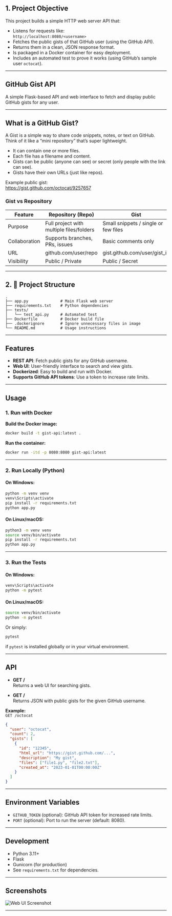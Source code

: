 ## 1. Project Objective

This project builds a simple HTTP web server API that:

- Listens for requests like:  
  `http://localhost:8080/<username>`
- Fetches the public gists of that GitHub user (using the GitHub API).
- Returns them in a clean, JSON response format.
- Is packaged in a Docker container for easy deployment.
- Includes an automated test to prove it works (using GitHub’s sample user `octocat`).
---
## GitHub Gist API
A simple Flask-based API and web interface to fetch and display public GitHub gists for any user.

---
## What is a GitHub Gist?

A Gist is a simple way to share code snippets, notes, or text on GitHub.  
Think of it like a “mini repository” that’s super lightweight.

- It can contain one or more files.
- Each file has a filename and content.
- Gists can be public (anyone can see) or secret (only people with the link can see).
- Gists have their own URLs (just like repos).

Example public gist:  
https://gist.github.com/octocat/9257657

### Gist vs Repository

| Feature      | Repository (Repo)                  | Gist                                 |
|--------------|------------------------------------|--------------------------------------|
| Purpose      | Full project with multiple files/folders | Small snippets / single or few files |
| Collaboration| Supports branches, PRs, issues     | Basic comments only                  |
| URL          | github.com/user/repo               | gist.github.com/user/gist_id         |
| Visibility   | Public / Private                   | Public / Secret                      |

---

## 2. 📂 Project Structure

```
.
├── app.py              # Main Flask web server
├── requirements.txt    # Python dependencies
├── tests/
│   └── test_api.py     # Automated test
├── Dockerfile          # Docker build file
├── .dockerignore       # Ignore unnecessary files in image
└── README.md           # Usage instructions
```

---

## Features

- **REST API**: Fetch public gists for any GitHub username.
- **Web UI**: User-friendly interface to search and view gists.
- **Dockerized**: Easy to build and run with Docker.
- **Supports GitHub API tokens**: Use a token to increase rate limits.

---

## Usage

### 1. Run with Docker

**Build the Docker image:**

```sh
docker build -t gist-api:latest .
```

**Run the container:**

```sh
docker run -itd -p 8080:8080 gist-api:latest
```
---

### 2. Run Locally (Python)

#### On **Windows**:

```sh
python -m venv venv
venv\Scripts\activate
pip install -r requirements.txt
python app.py
```

#### On **Linux/macOS**:

```sh
python3 -m venv venv
source venv/bin/activate
pip install -r requirements.txt
python app.py
```

---

### 3. Run the Tests

#### On **Windows**:

```sh
venv\Scripts\activate
python -m pytest
```

#### On **Linux/macOS**:

```sh
source venv/bin/activate
python -m pytest
```

Or simply:

```sh
pytest
```
if `pytest` is installed globally or in your virtual environment.

---

## API

- **GET /**  
  Returns a web UI for searching gists.

- **GET /<username>**  
  Returns JSON with public gists for the given GitHub username.

**Example:**  
`GET /octocat`

```json
{
  "user": "octocat",
  "count": 2,
  "gists": [
    {
      "id": "12345",
      "html_url": "https://gist.github.com/...",
      "description": "My gist",
      "files": ["file1.py", "file2.txt"],
      "created_at": "2023-01-01T00:00:00Z"
    }
  ]
}
```

---

## Environment Variables

- `GITHUB_TOKEN` (optional): GitHub API token for increased rate limits.
- `PORT` (optional): Port to run the server (default: 8080).

---

## Development

- Python 3.11+
- Flask
- Gunicorn (for production)
- See `requirements.txt` for dependencies.

---

## Screenshots

![Web UI Screenshot](docs/screenshot.png) <!-- Add a screenshot if available -->

---
